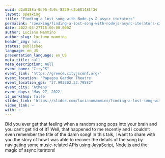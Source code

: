 ```yaml
---
uuid: d2d8188a-0d95-4b9c-8229-c2b68148ff36
layout: speaking
title: "Finding a lost song with Node.js & async iterators"
permalink: 'speaking/finding-a-lost-song-with-nodejs-async-iterators-cityjs-athens'
date: 2022-05-27T15:00:00.000Z
author: Luciano Mammino
author_slug: luciano-mammino
header_img: null
status: published
language: en_US
presentation_language: en_US
meta_title: null
meta_description: null
event_name: "CityJS"
event_link: 'https://greece.cityjsconf.org/'
event_location: 'Papagou Garden Theatre'
event_location_gps: "37.993202,23.79582"
event_city: 'Athens'
event_days: 'May 27, 2022'
is_workshop: false
slides_link: 'https://slides.com/lucianomammino/finding-a-lost-song-with-node-js-and-async-iterators-cityjs'
video_link: ~
with: ~
---
```


Did you ever get that feeling when a random song pops into your brain and you can’t get rid of it? Well, that happened to me recently and I couldn’t even remember the title of the damn song! In this talk, I want to share with you the story of how I was able to recover the details of the song by navigating some music-related APIs using JavaScript, Node.js and the magic of async iterators!
